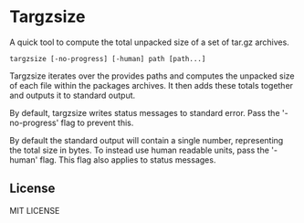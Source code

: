 # Targzsize

A quick tool to compute the total unpacked size of a set of tar.gz archives.

    targzsize [-no-progress] [-human] path [path...]

Targzsize iterates over the provides paths and computes the unpacked size of each file within the packages archives.
It then adds these totals together and outputs it to standard output.

By default, targzsize writes status messages to standard error.
Pass the '-no-progress' flag to prevent this.

By default the standard output will contain a single number, representing the total size in bytes.
To instead use human readable units, pass the '-human' flag.
This flag also applies to status messages.

## License

MIT LICENSE
